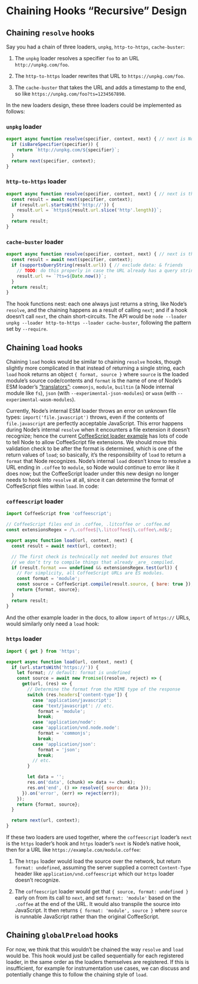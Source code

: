 # Chaining Hooks “Recursive” Design

## Chaining `resolve` hooks

Say you had a chain of three loaders, `unpkg`, `http-to-https`, `cache-buster`:

1. The `unpkg` loader resolves a specifier `foo` to an URL `http://unpkg.com/foo`.

2. The `http-to-https` loader rewrites that URL to `https://unpkg.com/foo`.

3. The `cache-buster` that takes the URL and adds a timestamp to the end, so like `https://unpkg.com/foo?ts=1234567890`.

In the new loaders design, these three loaders could be implemented as follows:

### `unpkg` loader

```js
export async function resolve(specifier, context, next) { // next is Node’s resolve
  if (isBareSpecifier(specifier)) {
    return `http://unpkg.com/${specifier}`;
  }
  return next(specifier, context);
}
```

### `http-to-https` loader

```js
export async function resolve(specifier, context, next) { // next is the unpkg loader’s resolve
  const result = await next(specifier, context);
  if (result.url.startsWith('http://')) {
    result.url = `https${result.url.slice('http'.length)}`;
  }
  return result;
}
```

### `cache-buster` loader

```js
export async function resolve(specifier, context, next) { // next is the http-to-https loader’s resolve
  const result = await next(specifier, context);
  if (supportsQueryString(result.url)) { // exclude data: & friends
    // TODO: do this properly in case the URL already has a query string
    result.url += `?ts=${Date.now()}`;
  }
  return result;
}
```

The hook functions nest: each one always just returns a string, like Node’s `resolve`, and the chaining happens as a result of calling `next`; and if a hook doesn’t call `next`, the chain short-circuits. The API would be `node --loader unpkg --loader http-to-https --loader cache-buster`, following the pattern set by `--require`.

## Chaining `load` hooks

Chaining `load` hooks would be similar to chaining `resolve` hooks, though slightly more complicated in that instead of returning a single string, each `load` hook returns an object `{ format, source }` where `source` is the loaded module’s source code/contents and `format` is the name of one of Node’s ESM loader’s [“translators”](https://github.com/nodejs/node/blob/master/lib/internal/modules/esm/translators.js): `commonjs`, `module`, `builtin` (a Node internal module like `fs`), `json` (with `--experimental-json-modules`) or `wasm` (with `--experimental-wasm-modules`).

Currently, Node’s internal ESM loader throws an error on unknown file types: `import('file.javascript')` throws, even if the contents of `file.javascript` are perfectly acceptable JavaScript. This error happens during Node’s internal `resolve` when it encounters a file extension it doesn’t recognize; hence the current [CoffeeScript loader example](https://nodejs.org/api/esm.html#esm_transpiler_loader) has lots of code to tell Node to allow CoffeeScript file extensions. We should move this validation check to be after the format is determined, which is one of the return values of `load`; so basically, it’s the responsibility of `load` to return a `format` that Node recognizes. Node’s internal `load` doesn’t know to resolve a URL ending in `.coffee` to `module`, so Node would continue to error like it does now; but the CoffeeScript loader under this new design no longer needs to hook into `resolve` at all, since it can determine the format of CoffeeScript files within `load`. In code:

### `coffeescript` loader

```js
import CoffeeScript from 'coffeescript';

// CoffeeScript files end in .coffee, .litcoffee or .coffee.md
const extensionsRegex = /\.coffee$|\.litcoffee$|\.coffee\.md$/;

export async function load(url, context, next) {
  const result = await next(url, context);

  // The first check is technically not needed but ensures that
  // we don’t try to compile things that already _are_ compiled.
  if (result.format === undefined && extensionsRegex.test(url)) {
    // For simplicity, all CoffeeScript URLs are ES modules.
    const format = 'module';
    const source = CoffeeScript.compile(result.source, { bare: true });
    return {format, source};
  }
  return result;
}
```

And the other example loader in the docs, to allow `import` of `https://` URLs, would similarly only need a `load` hook:

### `https` loader

```js
import { get } from 'https';

export async function load(url, context, next) {
  if (url.startsWith('https://')) {
    let format; // default: format is undefined
    const source = await new Promise((resolve, reject) => {
      get(url, (res) => {
        // Determine the format from the MIME type of the response
        switch (res.headers['content-type']) {
          case 'application/javascript':
          case 'text/javascript': // etc.
            format = 'module';
            break;
          case 'application/node':
          case 'application/vnd.node.node':
            format = 'commonjs';
            break;
          case 'application/json':
            format = 'json';
            break;
          // etc.
        }

        let data = '';
        res.on('data', (chunk) => data += chunk);
        res.on('end', () => resolve({ source: data }));
      }).on('error', (err) => reject(err));
    });
    return {format, source};
  }

  return next(url, context);
}
```

If these two loaders are used together, where the `coffeescript` loader’s `next` is the `https` loader’s hook and `https` loader’s `next` is Node’s native hook, then for a URL like `https://example.com/module.coffee`:

1. The `https` loader would load the source over the network, but return `format: undefined`, assuming the server supplied a correct `Content-Type` header like `application/vnd.coffeescript` which our `https` loader doesn’t recognize.

2. The `coffeescript` loader would get that `{ source, format: undefined }` early on from its call to `next`, and set `format: 'module'` based on the `.coffee` at the end of the URL. It would also transpile the source into JavaScript. It then returns `{ format: 'module', source }` where `source` is runnable JavaScript rather than the original CoffeeScript.

## Chaining `globalPreload` hooks

For now, we think that this wouldn’t be chained the way `resolve` and `load` would be. This hook would just be called sequentially for each registered loader, in the same order as the loaders themselves are registered. If this is insufficient, for example for instrumentation use cases, we can discuss and potentially change this to follow the chaining style of `load`.

